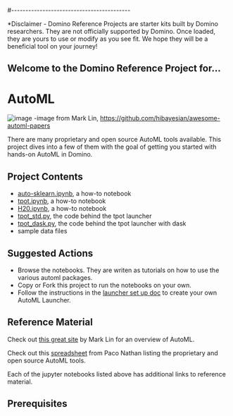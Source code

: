 
#------------------------------------------



*Disclaimer - Domino Reference Projects are starter kits built by Domino researchers. They are not officially supported by Domino. Once loaded, they are yours to use or modify as you see fit. We hope they will be a beneficial tool on your journey! 

## Welcome to the Domino Reference Project for...

# AutoML

![image](https://github.com/hibayesian/awesome-automl-papers/raw/master/resources/banner.png)
-image from Mark Lin, https://github.com/hibayesian/awesome-automl-papers

There are many proprietary and open source AutoML tools available. This project dives into a few of them with the goal of getting you started with hands-on AutoML in Domino. 

## Project Contents

* [auto-sklearn.ipynb](./view/auto-sklearn.ipynb), a how-to notebook
* [tpot.ipynb](./view/tpot.ipynb), a how-to notebook
* [H20.ipynb](./view/H20.ipynb), a how-to notebook
* [tpot_std.py](./view/tpot_std), the code behind the tpot launcher
* [tpot_dask.py](./view/tpot_std), the code behind the tpot launcher with dask
* sample data files

## Suggested Actions

* Browse the notebooks. They are writen as tutorials on how to use the various automl packages.
* Copy or Fork this project to run the notebooks on your own. 
* Follow the instructions in the [launcher set up doc](./view/launcher_setup.md) to create your own AutoML Launcher.

## Reference Material

Check out [this great site](https://github.com/hibayesian/awesome-automl-papers) by Mark Lin for an overview of AutoML.

Check out this [spreadsheet](https://docs.google.com/spreadsheets/d/1KVtbJfBcjnh_0YIgfLyfROxDHtcw8QOafjTicjyiUxo/edit#gid=1849753649) from Paco Nathan listing the proprietary and open source AutoML tools.

Each of the jupyter notebooks listed above has additional links to reference material.

## Prerequisites

